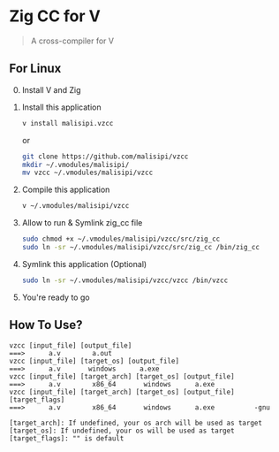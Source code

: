 # Zig CC for V

> A cross-compiler for V

## For Linux

0. Install V and Zig

1. Install this application
    ```bash
    v install malisipi.vzcc
    ```
    or
    ```bash
    git clone https://github.com/malisipi/vzcc
    mkdir ~/.vmodules/malisipi/
    mv vzcc ~/.vmodules/malisipi/vzcc
    ```

2. Compile this application
    ```bash
    v ~/.vmodules/malisipi/vzcc
    ```

3. Allow to run & Symlink zig_cc file
    ```bash
    sudo chmod +x ~/.vmodules/malisipi/vzcc/src/zig_cc
    sudo ln -sr ~/.vmodules/malisipi/vzcc/src/zig_cc /bin/zig_cc
    ```

4. Symlink this application (Optional)
    ```bash
    sudo ln -sr ~/.vmodules/malisipi/vzcc/vzcc /bin/vzcc
    ```

5. You're ready to go

## How To Use?

```basg
vzcc [input_file] [output_file]
===>      a.v        a.out
vzcc [input_file] [target_os] [output_file]
===>      a.v       windows      a.exe
vzcc [input_file] [target_arch] [target_os] [output_file]
===>      a.v        x86_64       windows      a.exe
vzcc [input_file] [target_arch] [target_os] [output_file] [target_flags]
===>      a.v        x86_64       windows      a.exe          -gnu

[target_arch]: If undefined, your os arch will be used as target
[target_os]: If undefined, your os will be used as target
[target_flags]: "" is default
```